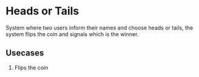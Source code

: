 # Heads or Tails

System where two users inform their names and choose heads or tails, the system flips the coin and signals which is the winner.

## Usecases

1. Flips the coin